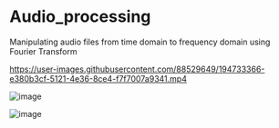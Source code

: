# Audio_processing

Manipulating audio files from time domain to frequency domain using Fourier Transform<br>

https://user-images.githubusercontent.com/88529649/194733366-e380b3cf-5121-4e36-8ce4-f7f7007a9341.mp4

![image](https://user-images.githubusercontent.com/88529649/195758828-02a62381-9b55-4e8f-9cc7-5257e62f28e1.png)

![image](https://user-images.githubusercontent.com/88529649/195758798-308db3de-8df2-4270-9c5c-6fbc94bd6b60.png)

